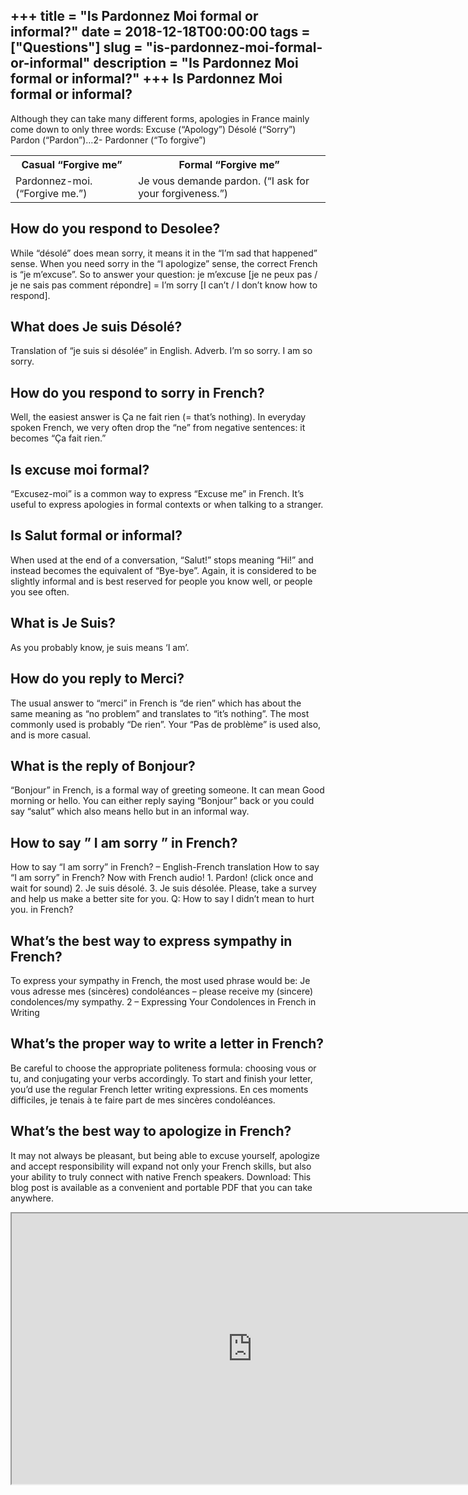 +++
title = "Is Pardonnez Moi formal or informal?"
date = 2018-12-18T00:00:00
tags = ["Questions"]
slug = "is-pardonnez-moi-formal-or-informal"
description = "Is Pardonnez Moi formal or informal?"
+++
Is Pardonnez Moi formal or informal?
------------------------------------

Although they can take many different forms, apologies in France mainly come down to only three words: Excuse (“Apology”) Désolé (“Sorry”) Pardon (“Pardon”)…2- Pardonner (“To forgive”)

<table><tr><th>Casual “Forgive me”</th><th>Formal “Forgive me”</th></tr><tr><td>Pardonnez-moi. (“Forgive me.”)</td><td>Je vous demande pardon. (“I ask for your forgiveness.”)</td></tr></table>

How do you respond to Desolee?
------------------------------

While “désolé” does mean sorry, it means it in the “I’m sad that happened” sense. When you need sorry in the “I apologize” sense, the correct French is “je m’excuse”. So to answer your question: je m’excuse \[je ne peux pas / je ne sais pas comment répondre\] = I’m sorry \[I can’t / I don’t know how to respond\].

What does Je suis Désolé?
-------------------------

Translation of “je suis si désolée” in English. Adverb. I’m so sorry. I am so sorry.

How do you respond to sorry in French?
--------------------------------------

Well, the easiest answer is Ça ne fait rien (= that’s nothing). In everyday spoken French, we very often drop the “ne” from negative sentences: it becomes “Ça fait rien.”

Is excuse moi formal?
---------------------

“Excusez-moi” is a common way to express “Excuse me” in French. It’s useful to express apologies in formal contexts or when talking to a stranger.

Is Salut formal or informal?
----------------------------

When used at the end of a conversation, “Salut!” stops meaning “Hi!” and instead becomes the equivalent of “Bye-bye”. Again, it is considered to be slightly informal and is best reserved for people you know well, or people you see often.

What is Je Suis?
----------------

As you probably know, je suis means ‘I am’.

How do you reply to Merci?
--------------------------

The usual answer to “merci” in French is “de rien” which has about the same meaning as “no problem” and translates to “it’s nothing”. The most commonly used is probably “De rien”. Your “Pas de problème” is used also, and is more casual.

What is the reply of Bonjour?
-----------------------------

“Bonjour” in French, is a formal way of greeting someone. It can mean Good morning or hello. You can either reply saying “Bonjour” back or you could say “salut” which also means hello but in an informal way.

How to say ” I am sorry ” in French?
------------------------------------

How to say “I am sorry” in French? – English-French translation How to say “I am sorry” in French? Now with French audio! 1. Pardon! (click once and wait for sound) 2. Je suis désolé. 3. Je suis désolée. Please, take a survey and help us make a better site for you. Q: How to say I didn’t mean to hurt you. in French?

What’s the best way to express sympathy in French?
--------------------------------------------------

To express your sympathy in French, the most used phrase would be: Je vous adresse mes (sincères) condoléances – please receive my (sincere) condolences/my sympathy. 2 – Expressing Your Condolences in French in Writing

What’s the proper way to write a letter in French?
--------------------------------------------------

Be careful to choose the appropriate politeness formula: choosing vous or tu, and conjugating your verbs accordingly. To start and finish your letter, you’d use the regular French letter writing expressions. En ces moments difficiles, je tenais à te faire part de mes sincères condoléances.

What’s the best way to apologize in French?
-------------------------------------------

It may not always be pleasant, but being able to excuse yourself, apologize and accept responsibility will expand not only your French skills, but also your ability to truly connect with native French speakers. Download: This blog post is available as a convenient and portable PDF that you can take anywhere.

<iframe allow="accelerometer; autoplay; clipboard-write; encrypted-media; gyroscope; picture-in-picture" allowfullscreen="" class="__youtube_prefs__  epyt-is-override  no-lazyload" data-no-lazy="1" data-origheight="433" data-origwidth="770" data-skipgform_ajax_framebjll="" height="433" id="_ytid_51202" loading="lazy" src="https://www.youtube.com/embed/e-Odb2wrtr8?enablejsapi=1&autoplay=0&cc_load_policy=0&cc_lang_pref=&iv_load_policy=1&loop=0&modestbranding=0&rel=1&fs=1&playsinline=0&autohide=2&theme=dark&color=red&controls=1&" title="YouTube player" width="770"></iframe>